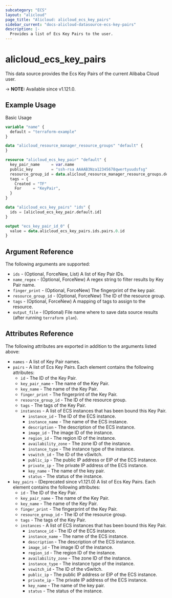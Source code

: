 ```yaml
---
subcategory: "ECS"
layout: "alicloud"
page_title: "Alicloud: alicloud_ecs_key_pairs"
sidebar_current: "docs-alicloud-datasource-ecs-key-pairs"
description: |-
  Provides a list of Ecs Key Pairs to the user.
---
```


# alicloud_ecs_key_pairs

This data source provides the Ecs Key Pairs of the current Alibaba Cloud user.

-> **NOTE:** Available since v1.121.0.

## Example Usage

Basic Usage

```terraform
variable "name" {
  default = "terraform-example"
}

data "alicloud_resource_manager_resource_groups" "default" {
}

resource "alicloud_ecs_key_pair" "default" {
  key_pair_name     = var.name
  public_key        = "ssh-rsa AAAAB3Nza12345678qwertyuudsfsg"
  resource_group_id = data.alicloud_resource_manager_resource_groups.default.ids.1
  tags = {
    Created = "TF"
    For     = "KeyPair",
  }
}

data "alicloud_ecs_key_pairs" "ids" {
  ids = [alicloud_ecs_key_pair.default.id]
}

output "ecs_key_pair_id_0" {
  value = data.alicloud_ecs_key_pairs.ids.pairs.0.id
}
```

## Argument Reference

The following arguments are supported:

* `ids` - (Optional, ForceNew, List)  A list of Key Pair IDs.
* `name_regex` - (Optional, ForceNew) A regex string to filter results by Key Pair name.
* `finger_print` - (Optional, ForceNew) The fingerprint of the key pair.
* `resource_group_id` - (Optional, ForceNew) The ID of the resource group.
* `tags` - (Optional, ForceNew) A mapping of tags to assign to the resource.
* `output_file` - (Optional) File name where to save data source results (after running `terraform plan`).

## Attributes Reference

The following attributes are exported in addition to the arguments listed above:

* `names` - A list of Key Pair names.
* `pairs` - A list of Ecs Key Pairs. Each element contains the following attributes:
  * `id` - The ID of the Key Pair.
  * `key_pair_name` - The name of the Key Pair.
  * `key_name` - The name of the Key Pair.
  * `finger_print` - The fingerprint of the Key Pair.
  * `resource_group_id` - The ID of the resource group.
  * `tags` - The tags of the Key Pair.
  * `instances` - A list of ECS instances that has been bound this Key Pair.
    * `instance_id` - The ID of the ECS instance.
    * `instance_name` - The name of the ECS instance.
    * `description` - The description of the ECS instance.
    * `image_id` - The image ID of the instance.
    * `region_id` - The region ID of the instance.
    * `availability_zone` - The zone ID of the instance.
    * `instance_type` - The instance type of the instance.
    * `vswitch_id` - The ID of the vSwitch.
    * `public_ip` - The public IP address or EIP of the ECS instance.
    * `private_ip` - The private IP address of the ECS instance.
    * `key_name` - The name of the key pair.
    * `status` - The status of the instance.
* `key_pairs` - (Deprecated since v1.121.0) A list of Ecs Key Pairs. Each element contains the following attributes:
  * `id` - The ID of the Key Pair.
  * `key_pair_name` - The name of the Key Pair.
  * `key_name` - The name of the Key Pair.
  * `finger_print` - The fingerprint of the Key Pair.
  * `resource_group_id` - The ID of the resource group.
  * `tags` - The tags of the Key Pair.
  * `instances` - A list of ECS instances that has been bound this Key Pair.
    * `instance_id` - The ID of the ECS instance.
    * `instance_name` - The name of the ECS instance.
    * `description` - The description of the ECS instance.
    * `image_id` - The image ID of the instance.
    * `region_id` - The region ID of the instance.
    * `availability_zone` - The zone ID of the instance.
    * `instance_type` - The instance type of the instance.
    * `vswitch_id` - The ID of the vSwitch.
    * `public_ip` - The public IP address or EIP of the ECS instance.
    * `private_ip` - The private IP address of the ECS instance.
    * `key_name` - The name of the key pair.
    * `status` - The status of the instance.